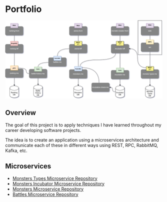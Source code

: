 # Portfolio

![Cover Image](./assets/images/portfolio.svg)

## Overview

The goal of this project is to apply techniques I have learned throughout my career developing software projects.

The idea is to create an application using a microservices architecture and communicate each of these in different ways using REST, RPC, RabbitMQ, Kafka, etc.

## Microservices

- [Monsters Types Microservice Repository](https://github.com/crisgarlez/portfolio-monster-types-ms)
- [Monsters Incubator Microservice Repository](https://github.com/crisgarlez/portfolio-incubator-ms)
- [Monsters Microservice Repository](https://github.com/crisgarlez/portfolio-monsters-ms)
- [Battles Microservice Repository](https://github.com/crisgarlez/portfolio-battles-ms)
